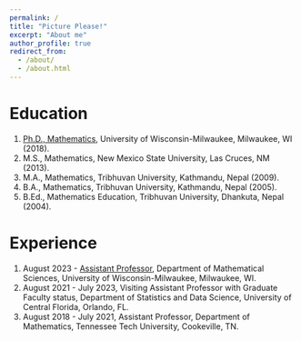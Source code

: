 ```yaml
---
permalink: /
title: "Picture Please!"
excerpt: "About me"
author_profile: true
redirect_from: 
  - /about/
  - /about.html
---
```


Education
======
1. [Ph.D., Mathematics](https://www.genealogy.math.ndsu.nodak.edu/id.php?id=238122), University of Wisconsin-Milwaukee, Milwaukee, WI (2018).
1. M.S., Mathematics, New Mexico State University, Las Cruces, NM (2013).
1. M.A., Mathematics, Tribhuvan University, Kathmandu, Nepal (2009).
1. B.A., Mathematics, Tribhuvan University, Kathmandu, Nepal (2005).
1. B.Ed., Mathematics Education, Tribhuvan University, Dhankuta, Nepal (2004).

Experience
======
1. August 2023 - [Assistant Professor](https://uwm.edu/math/people/poudyal-chudamani/), Department of Mathematical Sciences, University of Wisconsin-Milwaukee, Milwaukee, WI. 
1. August 2021 - July 2023, Visiting Assistant Professor with Graduate Faculty status, Department of Statistics and Data Science, University of Central Florida, Orlando, FL.
1. August 2018 - July 2021, Assistant Professor, Department of Mathematics, Tennessee Tech University, Cookeville, TN.
